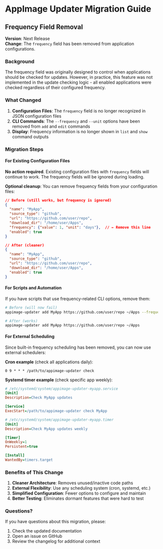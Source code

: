 # AppImage Updater Migration Guide

## Frequency Field Removal

**Version**: Next Release\
**Change**: The `frequency` field has been removed from application configurations.

### Background

The frequency field was originally designed to control when applications should be checked for updates. However, in practice, this feature was not implemented in the update checking logic - all enabled applications were checked regardless of their configured frequency.

### What Changed

1. **Configuration Files**: The `frequency` field is no longer recognized in JSON configuration files
1. **CLI Commands**: The `--frequency` and `--unit` options have been removed from `add` and `edit` commands
1. **Display**: Frequency information is no longer shown in `list` and `show` command outputs

### Migration Steps

#### For Existing Configuration Files

**No action required**. Existing configuration files with `frequency` fields will continue to work. The frequency fields will be ignored during loading.

**Optional cleanup**: You can remove frequency fields from your configuration files:

```json
// Before (still works, but frequency is ignored)
{
  "name": "MyApp", 
  "source_type": "github",
  "url": "https://github.com/user/repo",
  "download_dir": "/home/user/Apps",
  "frequency": {"value": 1, "unit": "days"},  // ← Remove this line
  "enabled": true
}

// After (cleaner)
{
  "name": "MyApp",
  "source_type": "github", 
  "url": "https://github.com/user/repo",
  "download_dir": "/home/user/Apps",
  "enabled": true
}
```

#### For Scripts and Automation

If you have scripts that use frequency-related CLI options, remove them:

```bash
# Before (will now fail)
appimage-updater add MyApp https://github.com/user/repo ~/Apps --frequency 2 --unit weeks

# After (works)
appimage-updater add MyApp https://github.com/user/repo ~/Apps
```

#### For External Scheduling

Since built-in frequency scheduling has been removed, you can now use external schedulers:

**Cron example** (check all applications daily):

```cron
0 9 * * * /path/to/appimage-updater check
```

**Systemd timer example** (check specific app weekly):

```ini
# /etc/systemd/system/appimage-updater-myapp.service
[Unit]
Description=Check MyApp updates

[Service] 
ExecStart=/path/to/appimage-updater check MyApp

# /etc/systemd/system/appimage-updater-myapp.timer
[Unit]
Description=Check MyApp updates weekly

[Timer]
OnWeekly=1
Persistent=true

[Install]
WantedBy=timers.target
```

### Benefits of This Change

1. **Cleaner Architecture**: Removes unused/inactive code paths
1. **External Flexibility**: Use any scheduling system (cron, systemd, etc.)
1. **Simplified Configuration**: Fewer options to configure and maintain
1. **Better Testing**: Eliminates dormant features that were hard to test

### Questions?

If you have questions about this migration, please:

1. Check the updated documentation
1. Open an issue on GitHub
1. Review the changelog for additional context
